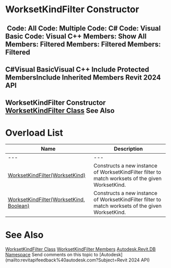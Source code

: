 # WorksetKindFilter Constructor

﻿
 Code: All Code: Multiple Code: C# Code: Visual Basic Code: Visual C++  Members: Show All Members: Filtered Members: Filtered Members: Filtered   
---  
C#Visual BasicVisual C++
Include Protected MembersInclude Inherited Members
Revit 2024 API  
---  
WorksetKindFilter Constructor   
[WorksetKindFilter Class](6f41ced5-3c40-950b-294d-af027ab20870.md "WorksetKindFilter Class") See Also  
---  
# Overload List
| Name | Description |
| --- | --- |
| --- | --- | --- |
| [WorksetKindFilter(WorksetKind)](31b39dd9-1aa8-84f7-660e-6983dce46999.md "WorksetKindFilter Constructor \(WorksetKind\)") | Constructs a new instance of WorksetKindFilter filter to match worksets of the given WorksetKind. |
| [WorksetKindFilter(WorksetKind, Boolean)](ae184f33-6f34-9d8b-4027-5ee29ce072e7.md "WorksetKindFilter Constructor \(WorksetKind, Boolean\)") | Constructs a new instance of WorksetKindFilter filter to match worksets of the given WorksetKind. |

# See Also
[WorksetKindFilter Class](6f41ced5-3c40-950b-294d-af027ab20870.md "WorksetKindFilter Class")
[WorksetKindFilter Members](5cda2437-bb21-3fdd-b4d1-a8750343a65d.md "WorksetKindFilter Members")
[Autodesk.Revit.DB Namespace](87546ba7-461b-c646-cbb1-2cb8f5bff8b2.md "Autodesk.Revit.DB Namespace")
Send comments on this topic to [Autodesk](mailto:revitapifeedback%40autodesk.com?Subject=Revit 2024 API)